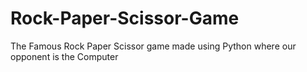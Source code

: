 # Rock-Paper-Scissor-Game
The Famous Rock Paper Scissor game made using Python where our opponent is the Computer
